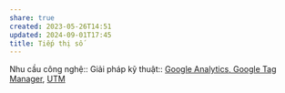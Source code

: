 ```yaml
---
share: true
created: 2023-05-26T14:51
updated: 2024-09-01T17:45
title: Tiếp thị số
---
```

Nhu cầu công nghệ::
Giải pháp kỹ thuật:: [Google Analytics, Google Tag Manager](../../Gi%E1%BA%A3i%20ph%C3%A1p%20k%E1%BB%B9%20thu%E1%BA%ADt/Web/Google%20Analytics,%20Google%20Tag%20Manager.md), [UTM](UTM.md)